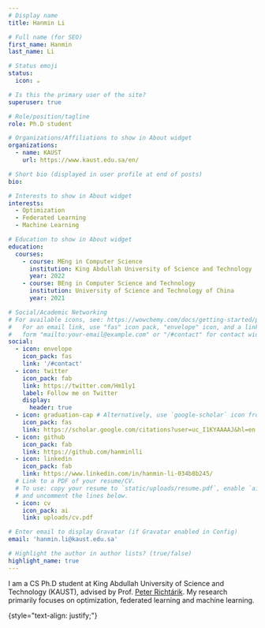 ```yaml
---
# Display name
title: Hanmin Li

# Full name (for SEO)
first_name: Hanmin 
last_name: Li 

# Status emoji
status:
  icon: ☕️

# Is this the primary user of the site?
superuser: true

# Role/position/tagline
role: Ph.D student

# Organizations/Affiliations to show in About widget
organizations:
  - name: KAUST
    url: https://www.kaust.edu.sa/en/

# Short bio (displayed in user profile at end of posts)
bio: 

# Interests to show in About widget
interests:
  - Optimization
  - Federated Learning
  - Machine Learning

# Education to show in About widget
education:
  courses:
    - course: MEng in Computer Science
      institution: King Abdullah University of Science and Technology
      year: 2022
    - course: BEng in Computer Science and Technology
      institution: University of Science and Technology of China
      year: 2021

# Social/Academic Networking
# For available icons, see: https://wowchemy.com/docs/getting-started/page-builder/#icons
#   For an email link, use "fas" icon pack, "envelope" icon, and a link in the
#   form "mailto:your-email@example.com" or "/#contact" for contact widget.
social:
  - icon: envelope
    icon_pack: fas
    link: '/#contact'
  - icon: twitter
    icon_pack: fab
    link: https://twitter.com/Hm1ly1
    label: Follow me on Twitter
    display:
      header: true
  - icon: graduation-cap # Alternatively, use `google-scholar` icon from `ai` icon pack
    icon_pack: fas
    link: https://scholar.google.com/citations?user=uc_I1KYAAAAJ&hl=en
  - icon: github
    icon_pack: fab
    link: https://github.com/hanminlli
  - icon: linkedin
    icon_pack: fab
    link: https://www.linkedin.com/in/hanmin-li-034b8b245/
  # Link to a PDF of your resume/CV.
  # To use: copy your resume to `static/uploads/resume.pdf`, enable `ai` icons in `params.yaml`,
  # and uncomment the lines below.
  - icon: cv
    icon_pack: ai
    link: uploads/cv.pdf

# Enter email to display Gravatar (if Gravatar enabled in Config)
email: 'hanmin.li@kaust.edu.sa'

# Highlight the author in author lists? (true/false)
highlight_name: true
---
```


I am a CS Ph.D student at King Abdullah University of Science and Technology (KAUST), advised by Prof. [Peter Richtárik](https://richtarik.org/). My research primarily focuses on optimization, federated learning and machine learning.

{style="text-align: justify;"}
